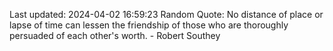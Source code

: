 Last updated: 2024-04-02 16:59:23
Random Quote: No distance of place or lapse of time can lessen the friendship of those who are thoroughly persuaded of each other's worth. - Robert Southey